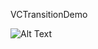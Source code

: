 VCTransitionDemo 

![Alt Text](https://github.com/WanXuDong/VCTransitionDemo/blob/master/trasition.gif?raw=true)